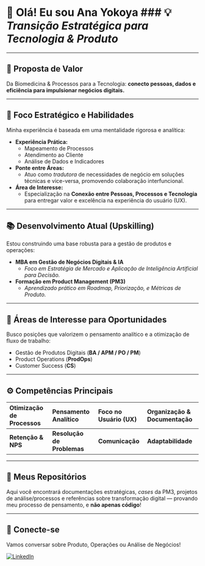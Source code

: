 # 👋 Olá! Eu sou **Ana Yokoya** ### 💡 *Transição Estratégica para Tecnologia & Produto*

---

## 🚀 Proposta de Valor
Da Biomedicina & Processos para a Tecnologia: **conecto pessoas, dados e eficiência para impulsionar negócios digitais.**

---

## 🧠 Foco Estratégico e Habilidades
Minha experiência é baseada em uma mentalidade rigorosa e analítica:

* **Experiência Prática:**
    * Mapeamento de Processos
    * Atendimento ao Cliente
    * Análise de Dados e Indicadores
* **Ponte entre Áreas:**
    * Atuo como *tradutora* de necessidades de negócio em soluções técnicas e vice-versa, promovendo colaboração interfuncional.
* **Área de Interesse:**
    * Especialização na **Conexão entre Pessoas, Processos e Tecnologia** para entregar valor e excelência na experiência do usuário (UX).

---

## 📚 Desenvolvimento Atual (Upskilling)
Estou construindo uma base robusta para a gestão de produtos e operações:

* **MBA em Gestão de Negócios Digitais & IA**
    * *Foco em Estratégia de Mercado e Aplicação de Inteligência Artificial para Decisão.*
* **Formação em Product Management (PM3)**
    * *Aprendizado prático em Roadmap, Priorização, e Métricas de Produto.*

---

## 🎯 Áreas de Interesse para Oportunidades
Busco posições que valorizem o pensamento analítico e a otimização de fluxo de trabalho:

* Gestão de Produtos Digitais (**BA / APM / PO / PM**)
* Product Operations (**ProdOps**)
* Customer Success (**CS**)

---

## ⚙️ Competências Principais
| **Otimização de Processos** | **Pensamento Analítico** | **Foco no Usuário (UX)** | **Organização & Documentação** |
| :--- | :--- | :--- | :--- |
| **Retenção & NPS** | **Resolução de Problemas** | **Comunicação** | **Adaptabilidade** |

---

## 📂 Meus Repositórios
Aqui você encontrará documentações estratégicas, *cases* da PM3, projetos de análise/processos e referências sobre transformação digital — provando meu processo de pensamento, e **não apenas código**!

---

## 🔗 Conecte-se
Vamos conversar sobre Produto, Operações ou Análise de Negócios!

[![LinkedIn](https://img.shields.io/badge/LinkedIn-Ana%20Yokoya-0077B5?style=flat&logo=linkedin)](https://www.linkedin.com/in/ana-yokoya/)
